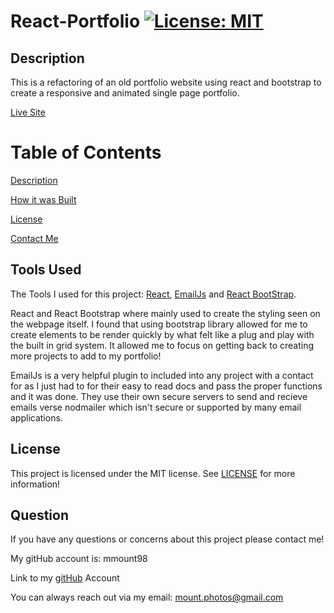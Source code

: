 # React-Portfolio   [![License: MIT](https://img.shields.io/badge/license-MIT-green)](https://www.mit.edu/~amini/LICENSE.md)

<a name="description"></a>

## Description

This is a refactoring of an old portfolio website using react and bootstrap to create a responsive and animated single page portfolio.

[Live Site](https://mmount98.github.io/React-Portfolio/)


# Table of Contents

[Description](#description)

  [How it was Built](#built)

  [License](#license)

[Contact Me](#contact)


<a name="built"></a>

## Tools Used

The Tools I used for this project: [React](https://react.dev/),   [EmailJs](https://www.emailjs.com/) and [React BootStrap](https://react-bootstrap.github.io/).

React and React Bootstrap where mainly used to create the styling seen on the webpage itself. I found that using bootstrap library allowed for me to create elements to be render quickly by what felt like a plug and play with the built in grid system. It allowed me to focus on getting back to creating more projects to add to my portfolio! 

EmailJs is a very helpful plugin to included into any project with a contact for as I just had to for their easy to read docs and pass the proper functions and it was done. They use their own secure servers to send and recieve emails verse nodmailer which isn't secure or supported by many email applications. 

<a name="license"></a>

##  License

This project is licensed under the MIT license. 
 See [LICENSE](https://www.mit.edu/~amini/LICENSE.md) for more information!

<a name="contact"></a>

## Question

If you have any questions or concerns about this project please contact me!

My gitHub account is: mmount98
  
Link to my [gitHub](https://github.com/mmount98) Account
 
You can always reach out via my email: mount.photos@gmail.com